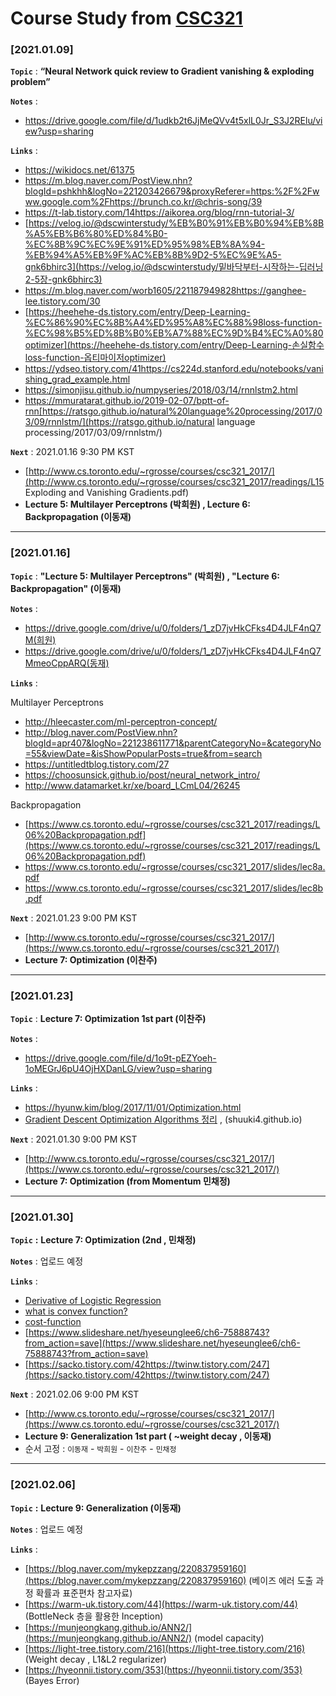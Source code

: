 # Course Study from [CSC321](https://www.cs.toronto.edu/~rgrosse/courses/csc321_2017/) 



### [2021.01.09]

__`Topic`__ : **“Neural Network quick review to Gradient vanishing & exploding problem”** 

__`Notes`__ : 

- https://drive.google.com/file/d/1udkb2t6JjMeQVv4t5xlL0Jr_S3J2RElu/view?usp=sharing 

__`Links`__ :

- https://wikidocs.net/61375
- https://m.blog.naver.com/PostView.nhn?blogId=pshkhh&logNo=221203426679&proxyReferer=https:%2F%2Fwww.google.com%2Fhttps://brunch.co.kr/@chris-song/39
- https://t-lab.tistory.com/14https://aikorea.org/blog/rnn-tutorial-3/
- [https://velog.io/@dscwinterstudy/%EB%B0%91%EB%B0%94%EB%8B%A5%EB%B6%80%ED%84%B0-%EC%8B%9C%EC%9E%91%ED%95%98%EB%8A%94-%EB%94%A5%EB%9F%AC%EB%8B%9D2-5%EC%9E%A5-gnk6bhirc3](https://velog.io/@dscwinterstudy/밑바닥부터-시작하는-딥러닝2-5장-gnk6bhirc3)
- https://m.blog.naver.com/worb1605/221187949828https://ganghee-lee.tistory.com/30
- [https://heehehe-ds.tistory.com/entry/Deep-Learning-%EC%86%90%EC%8B%A4%ED%95%A8%EC%88%98loss-function-%EC%98%B5%ED%8B%B0%EB%A7%88%EC%9D%B4%EC%A0%80optimizer](https://heehehe-ds.tistory.com/entry/Deep-Learning-손실함수loss-function-옵티마이저optimizer)
- https://ydseo.tistory.com/41https://cs224d.stanford.edu/notebooks/vanishing_grad_example.html
- https://simonjisu.github.io/numpyseries/2018/03/14/rnnlstm2.html
- https://mmuratarat.github.io/2019-02-07/bptt-of-rnn[https://ratsgo.github.io/natural%20language%20processing/2017/03/09/rnnlstm/](https://ratsgo.github.io/natural language processing/2017/03/09/rnnlstm/) 

__`Next`__ : 2021.01.16 9:30 PM KST

- [http://www.cs.toronto.edu/~rgrosse/courses/csc321_2017/](http://www.cs.toronto.edu/~rgrosse/courses/csc321_2017/readings/L15 Exploding and Vanishing Gradients.pdf)
- __Lecture 5: Multilayer Perceptrons (박희원) , Lecture 6: Backpropagation (이동재)__ 

---



### [2021.01.16]

__`Topic`__  : __"Lecture 5: Multilayer Perceptrons" (박희원) , "Lecture 6: Backpropagation" (이동재)__ 

__`Notes`__  : 

- https://drive.google.com/drive/u/0/folders/1_zD7jvHkCFks4D4JLF4nQ7M(희원)
- https://drive.google.com/drive/u/0/folders/1_zD7jvHkCFks4D4JLF4nQ7MmeoCppARQ(동재)

__`Links`__ : 

Multilayer Perceptrons 

- http://hleecaster.com/ml-perceptron-concept/
- http://blog.naver.com/PostView.nhn?blogId=apr407&logNo=221238611771&parentCategoryNo=&categoryNo=55&viewDate=&isShowPopularPosts=true&from=search
- https://untitledtblog.tistory.com/27
- https://choosunsick.github.io/post/neural_network_intro/
- http://www.datamarket.kr/xe/board_LCmL04/26245

Backpropagation

- [https://www.cs.toronto.edu/~rgrosse/courses/csc321_2017/readings/L06%20Backpropagation.pdf](https://www.cs.toronto.edu/~rgrosse/courses/csc321_2017/readings/L06%20Backpropagation.pdf) 
- https://www.cs.toronto.edu/~rgrosse/courses/csc321_2017/slides/lec8a.pdf
- https://www.cs.toronto.edu/~rgrosse/courses/csc321_2017/slides/lec8b.pdf

__`Next`__ : 2021.01.23 9:00 PM KST

- [http://www.cs.toronto.edu/~rgrosse/courses/csc321_2017/](https://www.cs.toronto.edu/~rgrosse/courses/csc321_2017/) 
- __Lecture 7: Optimization (이찬주)__ 

---



### [2021.01.23]

__`Topic`__ : __Lecture 7: Optimization 1st part (이찬주)__ 

__`Notes`__ :

- https://drive.google.com/file/d/1o9t-pEZYoeh-1oMEGrJ6pU4OjHXDanLG/view?usp=sharing

__`Links`__ : 

- https://hyunw.kim/blog/2017/11/01/Optimization.html
- [Gradient Descent Optimization Algorithms 정리](http://shuuki4.github.io/deep%20learning/2016/05/20/Gradient-Descent-Algorithm-Overview.html) , (shuuki4.github.io)

__`Next`__ : 2021.01.30 9:00 PM KST 

- [http://www.cs.toronto.edu/~rgrosse/courses/csc321_2017/](https://www.cs.toronto.edu/~rgrosse/courses/csc321_2017/) 
- __Lecture 7: Optimization (from Momentum 민채정)__ 

---



### [2021.01.30]

__`Topic`__  **:** **Lecture 7: Optimization (2nd , 민채정)**

__`Notes`__ : 업로드 예정

__`Links`__ : 

- [Derivative of Logistic Regression](https://medium.com/analytics-vidhya/derivative-of-log-loss-function-for-logistic-regression-9b832f025c2d)
- [what is convex function?](https://ratsgo.github.io/convex%20optimization/2017/12/26/convexfunction/)
- [cost-function](https://www.kdnuggets.com/2020/05/5-concepts-gradient-descent-cost-function.html)
- [https://www.slideshare.net/hyeseunglee6/ch6-75888743?from_action=save](https://www.slideshare.net/hyeseunglee6/ch6-75888743?from_action=save) 
- [https://sacko.tistory.com/42https://twinw.tistory.com/247](https://sacko.tistory.com/42https://twinw.tistory.com/247) 

__`Next`__ : 2021.02.06 9:00 PM KST

- [http://www.cs.toronto.edu/~rgrosse/courses/csc321_2017/](https://www.cs.toronto.edu/~rgrosse/courses/csc321_2017/) 
- __Lecture 9: Generalization 1st part ( ~weight decay , 이동재)__ 
- 순서 고정 : `이동재` - `박희원` - `이찬주` - `민채정`

---



### [2021.02.06]

__`Topic`__  **:** **Lecture 9: Generalization (이동재)**

__`Notes`__ : 업로드 예정

__`Links`__ : 

- [https://blog.naver.com/mykepzzang/220837959160](https://blog.naver.com/mykepzzang/220837959160) (베이즈 에러 도출 과정 확률과 표준편차 참고자료)
- [https://warm-uk.tistory.com/44](https://warm-uk.tistory.com/44) (BottleNeck 층을 활용한 Inception)
- [https://munjeongkang.github.io/ANN2/](https://munjeongkang.github.io/ANN2/) (model capacity)
- [https://light-tree.tistory.com/216](https://light-tree.tistory.com/216) (Weight decay , L1&L2 regularizer)
- [https://hyeonnii.tistory.com/353](https://hyeonnii.tistory.com/353) (Bayes Error)





